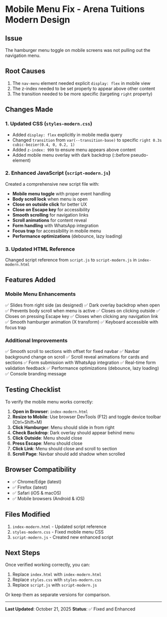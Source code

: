 # Mobile Menu Fix - Arena Tuitions Modern Design

## Issue
The hamburger menu toggle on mobile screens was not pulling out the navigation menu.

## Root Causes
1. The `nav-menu` element needed explicit `display: flex` in mobile view
2. The z-index needed to be set properly to appear above other content
3. The transition needed to be more specific (targeting `right` property)

## Changes Made

### 1. Updated CSS (`styles-modern.css`)
- Added `display: flex` explicitly in mobile media query
- Changed `transition` from `var(--transition-base)` to specific `right 0.3s cubic-bezier(0.4, 0, 0.2, 1)`
- Added `z-index: 999` to ensure menu appears above content
- Added mobile menu overlay with dark backdrop (::before pseudo-element)

### 2. Enhanced JavaScript (`script-modern.js`)
Created a comprehensive new script file with:
- **Mobile menu toggle** with proper event handling
- **Body scroll lock** when menu is open
- **Close on outside click** for better UX
- **Close on Escape key** for accessibility
- **Smooth scrolling** for navigation links
- **Scroll animations** for content reveal
- **Form handling** with WhatsApp integration
- **Focus trap** for accessibility in mobile menu
- **Performance optimizations** (debounce, lazy loading)

### 3. Updated HTML Reference
Changed script reference from `script.js` to `script-modern.js` in `index-modern.html`

## Features Added

### Mobile Menu Enhancements
✅ Slides from right side (as designed)
✅ Dark overlay backdrop when open
✅ Prevents body scroll when menu is active
✅ Closes on clicking outside
✅ Closes on pressing Escape key
✅ Closes when clicking any navigation link
✅ Smooth hamburger animation (X transform)
✅ Keyboard accessible with focus trap

### Additional Improvements
✅ Smooth scroll to sections with offset for fixed navbar
✅ Navbar background change on scroll
✅ Scroll reveal animations for cards and sections
✅ Form submission with WhatsApp integration
✅ Real-time form validation feedback
✅ Performance optimizations (debounce, lazy loading)
✅ Console branding message

## Testing Checklist

To verify the mobile menu works correctly:

1. **Open in Browser**: `index-modern.html`
2. **Resize to Mobile**: Use browser DevTools (F12) and toggle device toolbar (Ctrl+Shift+M)
3. **Click Hamburger**: Menu should slide in from right
4. **Check Backdrop**: Dark overlay should appear behind menu
5. **Click Outside**: Menu should close
6. **Press Escape**: Menu should close
7. **Click Link**: Menu should close and scroll to section
8. **Scroll Page**: Navbar should add shadow when scrolled

## Browser Compatibility
- ✅ Chrome/Edge (latest)
- ✅ Firefox (latest)
- ✅ Safari (iOS & macOS)
- ✅ Mobile browsers (Android & iOS)

## Files Modified
1. `index-modern.html` - Updated script reference
2. `styles-modern.css` - Fixed mobile menu CSS
3. `script-modern.js` - Created new enhanced script

## Next Steps
Once verified working correctly, you can:
1. Replace `index.html` with `index-modern.html`
2. Replace `styles.css` with `styles-modern.css`
3. Replace `script.js` with `script-modern.js`

Or keep them as separate versions for comparison.

---

**Last Updated**: October 21, 2025
**Status**: ✅ Fixed and Enhanced